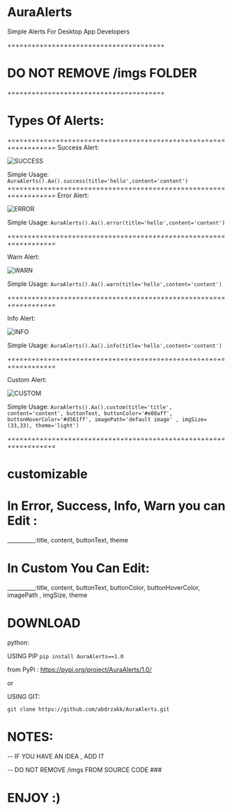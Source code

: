 # AuraAlerts
Simple Alerts For Desktop App Developers

+=+=+=+=+=+=+=+=+=+=+=+=+=+=+=+=+=+=+=+
# DO NOT REMOVE /imgs FOLDER #
+=+=+=+=+=+=+=+=+=+=+=+=+=+=+=+=+=+=+=+

# Types Of Alerts:
+=+=+=+=+=+=+=+=+=+=+=+=+=+=+=+=+=+=+=+=+=+=+=+=+=+=+=+=+=+=+=+=+=
Success Alert:


![SUCCESS](https://github.com/abdrzakk/AuraAlerts/assets/167257386/863f20a5-0818-4dc8-a845-0767a0249c7b)


Simple Usage:
``AuraAlerts().Aa().success(title='hello',content='content') ``
+=+=+=+=+=+=+=+=+=+=+=+=+=+=+=+=+=+=+=+=+=+=+=+=+=+=+=+=+=+=+=+=+=
Error Alert:


![ERROR](https://github.com/abdrzakk/AuraAlerts/assets/167257386/e966117a-9cfb-4c63-9ced-a9881212f4a1)


Simple Usage:
``AuraAlerts().Aa().error(title='hello',content='content')``

+=+=+=+=+=+=+=+=+=+=+=+=+=+=+=+=+=+=+=+=+=+=+=+=+=+=+=+=+=+=+=+=+=

Warn Alert:


![WARN](https://github.com/abdrzakk/AuraAlerts/assets/167257386/3d7ee7d9-1841-4e75-a2dc-ca98f6f2d88f)


Simple Usage:
``AuraAlerts().Aa().warn(title='hello',content='content')``

+=+=+=+=+=+=+=+=+=+=+=+=+=+=+=+=+=+=+=+=+=+=+=+=+=+=+=+=+=+=+=+=+=

Info Alert:


![INFO](https://github.com/abdrzakk/AuraAlerts/assets/167257386/1284b363-9d22-4d7d-9139-c7f2f988274c)


Simple Usage:
``AuraAlerts().Aa().info(title='hello',content='content')``

+=+=+=+=+=+=+=+=+=+=+=+=+=+=+=+=+=+=+=+=+=+=+=+=+=+=+=+=+=+=+=+=+=

Custom Alert:


![CUSTOM](https://github.com/abdrzakk/AuraAlerts/assets/167257386/c72fec5e-bd93-4450-b09e-7510e570e7df)


Simple Usage:
``AuraAlerts().Aa().custom(title='title', content='content', buttonText, buttonColor='#e08aff', buttonHoverColor='#d561ff', imagePath='default image' , imgSize=(33,33), theme='light')``

+=+=+=+=+=+=+=+=+=+=+=+=+=+=+=+=+=+=+=+=+=+=+=+=+=+=+=+=+=+=+=+=+=


# customizable

# In Error, Success, Info, Warn you can Edit :
__________:title, content, buttonText, theme
# In Custom You Can Edit:
__________:title, content, buttonText, buttonColor, buttonHoverColor, imagePath , imgSize, theme


# DOWNLOAD #
python:

USING PIP
``pip install AuraAlerts==1.0``

from PyPi : https://pypi.org/project/AuraAlerts/1.0/

or

USING GIT:

``git clone https://github.com/abdrzakk/AuraAlerts.git``



# NOTES:
  -- IF YOU HAVE AN IDEA , ADD IT

  -- DO NOT REMOVE /imgs FROM SOURCE CODE ###

# ENJOY :)



